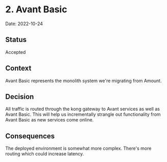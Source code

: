 # 2. Avant Basic

Date: 2022-10-24

## Status

Accepted

## Context

Avant Basic represents the monolith system we're migrating from Amount.  

## Decision

All traffic is routed through the kong gateway to Avant services as well as Avant Basic.  This will help us incrementally strangle out functionality from Avant Basic as new services come online.

## Consequences

The deployed environment is somewhat more complex.  There's more routing which could increase latency.  

